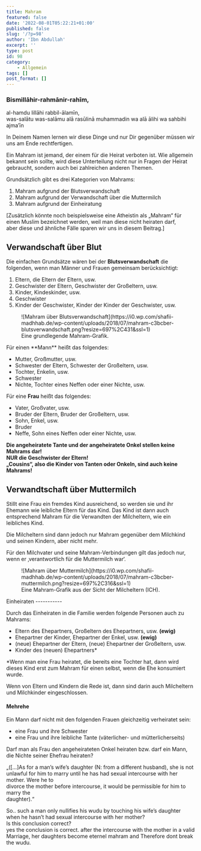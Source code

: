 ```yaml
---
title: Mahram
featured: false
date: '2022-08-01T05:22:21+01:00'
published: false
slug: '/?p=98'
author: 'Ibn Abdullah'
excerpt: ''
type: post
id: 98
category:
    - Allgemein
tags: []
post_format: []
---
```

### Bismillāhir-rahmānir-rahīm,  
al-hamdu lillāhi rabbil-ālamīn,  
was-salātu was-salāmu alā rasūlinā muhammadin wa alā ālihi wa sahbihi ajma’īn

In Deinem Namen lernen wir diese Dinge und nur Dir gegenüber müssen wir uns am Ende rechtfertigen.

Ein Mahram ist jemand, der einem für die Heirat verboten ist. Wie allgemein bekannt sein sollte, wird diese Unterteilung nicht nur in Fragen der Heirat gebraucht, sondern auch bei zahlreichen anderen Themen.

Grundsätzlich gibt es drei Kategorien von Mahrams:

1. Mahram aufgrund der Blutsverwandschaft
2. Mahram aufgrund der Verwandschaft über die Muttermilch
3. Mahram aufgrund der Einheiratung

\[Zusätzlich könnte noch beispielsweise eine Atheistin als „Mahram“ für einen Muslim bezeichnet werden, weil man diese nicht heiraten darf,  
aber diese und ähnliche Fälle sparen wir uns in diesem Beitrag.\]

Verwandschaft über Blut
-----------------------

Die einfachen Grundsätze wären bei der **Blutsverwandschaft** die folgenden, wenn man Männer und Frauen gemeinsam berücksichtigt:

1. Eltern, die Eltern der Eltern, usw.
2. Geschwister der Eltern, Geschwister der Großeltern, usw.
3. Kinder, Kindeskinder, usw.
4. Geschwister
5. Kinder der Geschwister, Kinder der Kinder der Geschwister, usw.

<div class="wp-block-image wp-image-99 aligncenter"><figure class="">![Mahram über Blutsverwandschaft](https://i0.wp.com/shafii-madhhab.de/wp-content/uploads/2018/07/mahram-c3bcber-blutsverwandschaft.png?resize=697%2C431&ssl=1)<figcaption>Eine grundlegende Mahram-Grafik.</figcaption></figure></div>Für einen **Mann** heißt das folgendes:

- Mutter, Großmutter, usw.
- Schwester der Eltern, Schwester der Großeltern, usw.
- Tochter, Enkelin, usw.
- Schwester
- Nichte, Tochter eines Neffen oder einer Nichte, usw.

Für eine **Frau** heißt das folgendes:

- Vater, Großvater, usw.
- Bruder der Eltern, Bruder der Großeltern, usw.
- Sohn, Enkel, usw.
- Bruder
- Neffe, Sohn eines Neffen oder einer Nichte, usw.

**Die angeheiratete Tante und der angeheiratete Onkel stellen keine Mahrams dar!**  
**NUR die Geschwister der Eltern!**  
**„Cousins“, also die Kinder von Tanten oder Onkeln, sind auch keine Mahrams!**

Verwandtschaft über Muttermilch
-------------------------------

Stillt eine Frau ein fremdes Kind ausreichend, so werden sie und ihr Ehemann wie leibliche Eltern für das Kind. Das Kind ist dann auch entsprechend Mahram für die Verwandten der Milcheltern, wie ein leibliches Kind.

Die Milcheltern sind dann jedoch nur Mahram gegenüber dem Milchkind und seinen Kindern, aber nicht mehr.

Für den Milchvater und seine Mahram-Verbindungen gilt das jedoch nur, wenn er ‚verantwortlich für die Muttermilch war‘.

<div class="wp-block-image size-full wp-image-102 aligncenter"><figure class="">![Mahram über Muttermilch](https://i0.wp.com/shafii-madhhab.de/wp-content/uploads/2018/07/mahram-c3bcber-muttermilch.png?resize=697%2C316&ssl=1)<figcaption>Eine Mahram-Grafik aus der Sicht der Milcheltern (ICH).</figcaption></figure></div>Einheiraten
-----------

Durch das Einheiraten in die Familie werden folgende Personen auch zu Mahrams:

- Eltern des Ehepartners, Großeltern des Ehepartners, usw. **(ewig)**
- Ehepartner der Kinder, Ehepartner der Enkel, usw. **(ewig)**
- (neue) Ehepartner der Eltern, (neue) Ehepartner der Großeltern, usw.
- Kinder des (neuen) Ehepartners\*

\*Wenn man eine Frau heiratet, die bereits eine Tochter hat, dann wird dieses Kind erst zum Mahram für einen selbst, wenn die Ehe konsumiert wurde.

Wenn von Eltern und Kindern die Rede ist, dann sind darin auch Milcheltern und Milchkinder eingeschlossen.

#### Mehrehe

Ein Mann darf nicht mit den folgenden Frauen gleichzeitig verheiratet sein:

- eine Frau und ihre Schwester
- eine Frau und ihre leibliche Tante (väterlicher- und mütterlicherseits)

Darf man als Frau den angeheirateten Onkel heiraten bzw. darf ein Mann, die Nichte seiner Ehefrau heiraten?

„(\[…\]As for a man’s wife’s daughter (N: from a different husband), she is not  
 unlawful for him to marry until he has had sexual intercourse with her mother. Were he to  
 divorce the mother before intercourse, it would be permissible for him to marry the<span class="text_exposed_show">  
 daughter).“</span>

So.. such a man only nullifies his wudu by touching his wife’s daughter when he hasn’t had sexual intercourse with her mother?  
Is this conclusion correct?  
yes the conclusion is correct. after the intercourse with the mother in a valid Marriage, her daughters become eternel mahram and Therefore dont break the wudu.